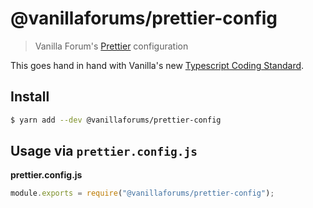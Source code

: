 # @vanillaforums/prettier-config

> Vanilla Forum's [Prettier](https://prettier.io/) configuration

This goes hand in hand with Vanilla's new [Typescript Coding Standard](https://docs.vanillaforums.com/developer/contributing/typescript-coding-standard).

## Install

```sh
$ yarn add --dev @vanillaforums/prettier-config
```

## Usage via `prettier.config.js`

**prettier.config.js**

```js
module.exports = require("@vanillaforums/prettier-config");
```
